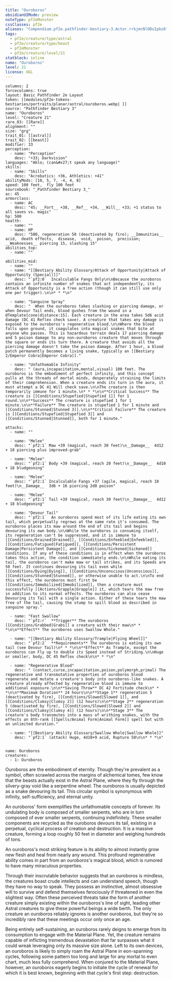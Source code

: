 ```yaml
---
title: "Ouroboros"
obsidianUIMode: preview
noteType: pf2eMonster
cssClasses: pf2e
aliases: "Compendium.pf2e.pathfinder-bestiary-3.Actor.rrkjmcNlODuIpbz6" 
tags:
  - pf2e/creature/type/astral
  - pf2e/creature/type/beast
  - pf2eMonster
  - pf2e/creature/level/21
statblock: inline
name: "Ouroboros"
level: 21
license: OGL
---
```


```statblock
columns: 2
forcecolumns: true
layout: Basic Pathfinder 2e Layout
token: [[modules/pf2e-tokens-bestiaries/portraits/planar/astral/ouroboros.webp| ]]
source: "Pathfinder Bestiary 3"
name: "Ouroboros"
level: "Creature 21"
rare_03: [[Rare]]
alignment: ""
size: "grg"
trait_01: [[astral]]
trait_02: [[beast]]
modifier: 33
perception:
  - name: "Perception"
    desc: "+33; Darkvision"
languages: "Aklo; (can&#x27;t speak any language)"
skills:
  - name: "Skills"
    desc: "Acrobatics: +36, Athletics: +41"
abilityMods: [10, 5, 7, -4, 4, 8]
speed: 100 feet,  fly 100 feet
sourcebook: "_Pathfinder Bestiary 3_"
ac: 45
armorclass:
  - name: AC
    desc: "45; __Fort__ +38, __Ref__ +34, __Will__ +33; +1 status to all saves vs. magic"
hp: 500
health:
  - name: ""
  - name: HP
    desc: "500, regeneration 50 (deactivated by fire); __Immunities__  acid,  death effects,  disease,  void,  poison,  precision; __Weaknesses__ piercing 15, slashing 15"
abilities_top:
  - name: ""

abilities_mid:
  - name: ""
  - name: "[[Bestiary Ability Glossary/Attack of Opportunity|Attack of Opportunity (Special)]]"
    desc: "`pf2:0`  Incalculable Fangs Only\n\nBecause the ouroboros contains an infinite number of snakes that act independently, its Attack of Opportunity is a free action (though it can still use only one per trigger).\n\n* * *\n"

  - name: "Sanguine Spray"
    desc: "  When the ouroboros takes slashing or piercing damage, or when Devour Tail ends, blood gushes from the wound in a @Template[cone|distance:15]. Each creature in the area takes 5d6 acid damage (DC 41 Reflex check save). A creature that takes any damage is exposed to the ouroboros's regenerative blood.\n\nWhere the blood falls upon ground, it coagulates into magical snakes that bite at anyone who passes. This is hazardous terrain deals 17 piercing damage and 5 poison damage to any non-ouroboros creature that moves through the square or ends its turn there. A creature that avoids all the piercing damage doesn't take the poison damage. After 1 hour, a blood patch permanently becomes a living snake, typically an [[Bestiary 2/Emperor Cobra|Emperor Cobra]]."

  - name: "Unfathomable Infinity"
    desc: " (aura,incapacitation,mental,visual) 100 feet. The ouroboros is the embodiment of perfect infinity, and this concept pulls at the threads of mortal minds, desperately straining the limits of their comprehension. When a creature ends its turn in the aura, it must attempt a DC 41 Will check save.\n\nThe creature is then temporarily immune for 1 minute.\n* * *\n\n**Critical Success** The creature is [[Conditions/Stupefied|Stupefied 1]] for 1 round.\n\n**Success** The creature is stupefied 1 for 1 minute.\n\n**Failure** The creature is stupefied 1 for 1 minute and [[Conditions/Stunned|Stunned 3]].\n\n**Critical Failure** The creature is [[Conditions/Stupefied|Stupefied 3]] and [[Conditions/Stunned|Stunned]], both for 1 minute."

attacks:
  - name: ""

  - name: "Melee"
    desc: "`pf2:1` Maw +39 (magical, reach 30 feet)\n__Damage__  4d12 + 18 piercing plus improved-grab"

  - name: "Melee"
    desc: "`pf2:1` Body +39 (magical, reach 20 feet)\n__Damage__  4d10 + 18 bludgeoning"

  - name: "Melee"
    desc: "`pf2:1` Incalculable Fangs +37 (agile, magical, reach 10 feet)\n__Damage__  3d6 + 16 piercing 2d8 poison"

  - name: "Melee"
    desc: "`pf2:1` Tail +39 (magical, reach 30 feet)\n__Damage__  4d12 + 18 bludgeoning"

  - name: "Devour Tail"
    desc: "`pf2:1`  An ouroboros spend most of its life eating its own tail, which perpetually regrows at the same rate it's consumed. The ouroboros places its maw around the end of its tail and begins devouring its own body.\n\nWhile the ouroboros is consuming itself, its regeneration can't be suppressed, and it is immune to [[Conditions/Drained|Drained]], [[Conditions/Enfeebled|Enfeebled]], [[Conditions/Fatigued|Fatigued]], [[Conditions/Persistent Damage|Persistent Damage]], and [[Conditions/Sickened|Sickened]] conditions. If any of these conditions is in effect when the ouroboros takes this action, the condition immediately ends.\n\nWhile eating its tail, the ouroboros can't make maw or tail strikes, and its Speeds are 50 feet. It continues devouring its tail even while [[Conditions/Dying|Dying]], [[Conditions/Unconscious|Unconscious]], [[Conditions/Stunned|Stunned]], or otherwise unable to act.\n\nTo end this effect, the ouroboros must first be [[Conditions/Immobilized|Immobilized]], then a creature must successfully [[Actions/Grapple|Grapple]] it, which tears the maw free in addition to its normal effects. The ouroboros can also cease Devouring its Tail with a single action. Either of these tears the maw free of the tail, causing the stump to spill blood as described in sanguine spray."

  - name: "Fast Swallow"
    desc: "`pf2:r`  **Trigger** The ouroboros [[Conditions/Grabbed|Grabs]] a creature with their maw\n* * *\n\n**Effect** The ouroboros uses Swallow Whole."

  - name: "[[Bestiary Ability Glossary/Trample|Flying Wheel]]"
    desc: "`pf2:2`  **Requirements** The ouroboros is eating its own tail (see Devour Tail)\n* * *\n\n**Effect** As Trample, except the ouroboros can Fly up to double its Speed instead of Striding.\n\nHuge or smaller, body, DC 45 Reflex check\n\n* * *\n"

  - name: "Regenerative Blood"
    desc: " (contact,curse,incapacitation,poison,polymorph,primal) The regenerative and transmutative properties of ouroboros blood regenerate and mutate a creature's body into ouroboros-like snakes. A creature already affected by regenerative blood is immune to additional exposure.\n\n**Saving Throw** DC 42 Fortitude check\n* * *\n\n**Maximum Duration** 24 hours\n\n**Stage 1** regeneration 5 (deactivated by fire), [[Conditions/Slowed|Slowed 1]], and [[Conditions/Clumsy|Clumsy 2]] (12 hours)\n\n**Stage 2** regeneration 5 (deactivated by fire), [[Conditions/Slowed|Slowed 2]] and [[Conditions/Clumsy|Clumsy 4]] (12 hours)\n\n**Stage 3** The creature's body transmutes into a mass of writhing snakes, with the effects an 8th-rank [[Spells/Animal Form|Animal Form]] spell but with an unlimited duration."

  - name: "[[Bestiary Ability Glossary/Swallow Whole|Swallow Whole]]"
    desc: "`pf2:1` (attack) Huge, 4d10+9 acid, Rupture 50\n\n* * *\n"
 
```

```encounter-table
name: Ouroboros
creatures:
  - 1: Ouroboros
```



Ouroboros are the embodiment of eternity. Though they're prevalent as a symbol, often scrawled across the margins of alchemical tomes, few know that the beasts actually exist in the Astral Plane, where they fly through the silvery-gray void like a serpentine wheel. The ouroboros is usually depicted as a snake devouring its tail. This circular symbol is synonymous with infinity, self-sufficiency, and eternal unity.

An ouroboros' form exemplifies the unfathomable concepts of forever. Its undulating body is composed of smaller serpents, who are in turn composed of ever smaller serpents, continuing indefinitely. These smaller components are recycled as the ouroboros devours its tail, existing in a perpetual, cyclical process of creation and destruction. It is a massive creature, forming a loop roughly 50 feet in diameter and weighing hundreds of tons.

An ouroboros's most striking feature is its ability to almost instantly grow new flesh and heal from nearly any wound. This profound regenerative ability comes in part from an ouroboros's magical blood, which is rumored to have many miraculous properties.

Through their inscrutable behavior suggests that an ouroboros is mindless, the creatures boast crude intellects and can understand speech, though they have no way to speak. They possess an instinctive, almost obsessive will to survive and defend themselves ferociously if threatened in even the slightest way. Often these perceived threats take the form of another creature simply existing within the ouroboros's line of sight, leading other Astral creatures to give these powerful beings a wide berth. The only creature an ouroboros reliably ignores is another ouroboros, but they're so incredibly rare that these meetings occur only once an age.

Being entirely self-sustaining, an ouroboros rarely deigns to emerge from its consumption to engage with the Material Plane. Yet, the creature remains capable of inflicting tremendous devastation that far surpasses what it could wreak leveraging only its massive size alone. Left to its own devices, an ouroboros is likely to simply roam the Astral Plane in eon-spanning cycles, following some pattern too long and large for any mortal to even chart, much less fully comprehend. When conjured to the Material Plane, however, an ouroboros eagerly begins to initiate the cycle of renewal for which it is best known, beginning with that cycle's first step: destruction.
